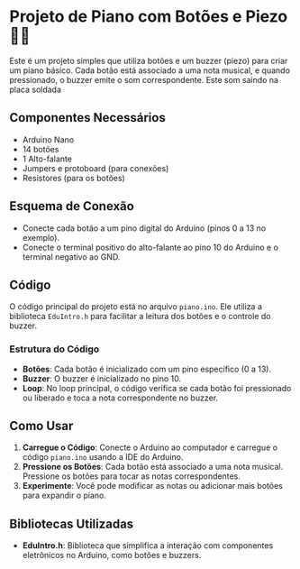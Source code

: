 # Projeto de Piano com Botões e Piezo  🎹🎶

Este é um projeto simples que utiliza botões e um buzzer (piezo) para criar um piano básico. Cada botão está associado a uma nota musical, e quando pressionado, o buzzer emite o som correspondente.
Este som saindo na placa soldada

## Componentes Necessários

- Arduino Nano
- 14 botões 
- 1 Alto-falante
- Jumpers e protoboard (para conexões)
- Resistores (para os botões)

## Esquema de Conexão

- Conecte cada botão a um pino digital do Arduino (pinos 0 a 13 no exemplo).
- Conecte o terminal positivo do alto-falante ao pino 10 do Arduino e o terminal negativo ao GND.

## Código

O código principal do projeto está no arquivo `piano.ino`. Ele utiliza a biblioteca `EduIntro.h` para facilitar a leitura dos botões e o controle do buzzer.

### Estrutura do Código

- **Botões**: Cada botão é inicializado com um pino específico (0 a 13).
- **Buzzer**: O buzzer é inicializado no pino 10.
- **Loop**: No loop principal, o código verifica se cada botão foi pressionado ou liberado e toca a nota correspondente no buzzer.

## Como Usar

1. **Carregue o Código**: Conecte o Arduino ao computador e carregue o código `piano.ino` usando a IDE do Arduino.
2. **Pressione os Botões**: Cada botão está associado a uma nota musical. Pressione os botões para tocar as notas correspondentes.
3. **Experimente**: Você pode modificar as notas ou adicionar mais botões para expandir o piano.

## Bibliotecas Utilizadas

- **EduIntro.h**: Biblioteca que simplifica a interação com componentes eletrônicos no Arduino, como botões e buzzers.

